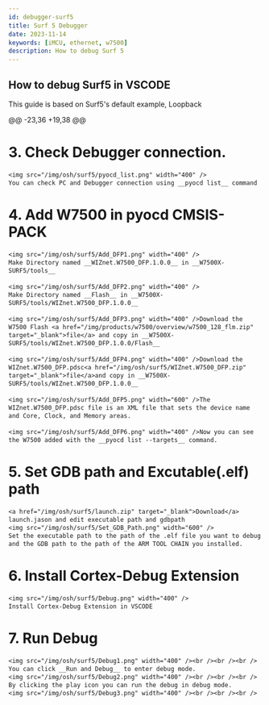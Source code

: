 ```yaml
---
id: debugger-surf5
title: Surf 5 Debugger
date: 2023-11-14
keywords: [iMCU, ethernet, w7500]
description: How to debug Surf 5
---
```


## How to debug Surf5 in VSCODE
This guide is based on Surf5's default example, Loopback



@@ -23,36 +19,38 @@

# 3. Check Debugger connection.
    <img src="/img/osh/surf5/pyocd_list.png" width="400" />
    You can check PC and Debugger connection using __pyocd list__ command

# 4. Add W7500 in pyocd CMSIS-PACK
    <img src="/img/osh/surf5/Add_DFP1.png" width="400" />
    Make Directory named __WIZnet.W7500_DFP.1.0.0__ in __W7500X-SURF5/tools__
    
    <img src="/img/osh/surf5/Add_DFP2.png" width="400" />
    Make Directory named __Flash__ in __W7500X-SURF5/tools/WIZnet.W7500_DFP.1.0.0__

    <img src="/img/osh/surf5/Add_DFP3.png" width="400" />Download the W7500 Flash <a href="/img/products/w7500/overview/w7500_128_flm.zip" target="_blank">file</a> and copy in __W7500X-SURF5/tools/WIZnet.W7500_DFP.1.0.0/Flash__

    <img src="/img/osh/surf5/Add_DFP4.png" width="400" />Download the WIZnet.W7500_DFP.pdsc<a href="/img/osh/surf5/WIZnet.W7500_DFP.zip" target="_blank">file</a>and copy in __W7500X-SURF5/tools/WIZnet.W7500_DFP.1.0.0__ 

    <img src="/img/osh/surf5/Add_DFP5.png" width="600" />The WIZnet.W7500_DFP.pdsc file is an XML file that sets the device name and Core, Clock, and Memory areas.

    <img src="/img/osh/surf5/Add_DFP6.png" width="400" />Now you can see the W7500 added with the __pyocd list --targets__ command.

# 5. Set GDB path and Excutable(.elf) path
    <a href="/img/osh/surf5/launch.zip" target="_blank">Download</a> launch.jason and edit executable path and gdbpath
    <img src="/img/osh/surf5/Set_GDB_Path.png" width="600" />
    Set the executable path to the path of the .elf file you want to debug and the GDB path to the path of the ARM TOOL CHAIN you installed.

# 6. Install Cortex-Debug Extension
    <img src="/img/osh/surf5/Debug.png" width="400" />
    Install Cortex-Debug Extension in VSCODE

# 7. Run Debug
    <img src="/img/osh/surf5/Debug1.png" width="400" /><br /><br /><br />
    You can click __Run and Debug__ to enter debug mode.
    <img src="/img/osh/surf5/Debug2.png" width="400" /><br /><br /><br />
    By clicking the play icon you can run the debug in debug mode.
    <img src="/img/osh/surf5/Debug3.png" width="400" /><br /><br /><br />
